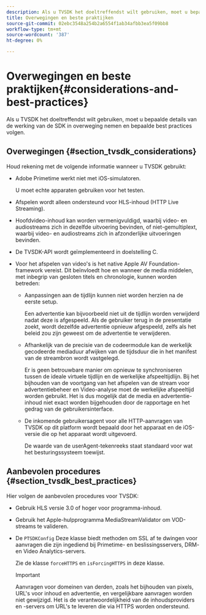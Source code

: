 ```yaml
---
description: Als u TVSDK het doeltreffendst wilt gebruiken, moet u bepaalde details van de werking van de SDK in overweging nemen en bepaalde best practices volgen.
title: Overwegingen en beste praktijken
source-git-commit: 02ebc3548a254b2a6554f1ab34afbb3ea5f09bb8
workflow-type: tm+mt
source-wordcount: '387'
ht-degree: 0%

---
```


# Overwegingen en beste praktijken{#considerations-and-best-practices}

Als u TVSDK het doeltreffendst wilt gebruiken, moet u bepaalde details van de werking van de SDK in overweging nemen en bepaalde best practices volgen.

## Overwegingen {#section_tvsdk_considerations}

Houd rekening met de volgende informatie wanneer u TVSDK gebruikt:

* Adobe Primetime werkt niet met iOS-simulatoren.

  U moet echte apparaten gebruiken voor het testen.
* Afspelen wordt alleen ondersteund voor HLS-inhoud (HTTP Live Streaming).
* Hoofdvideo-inhoud kan worden vermenigvuldigd, waarbij video- en audiostreams zich in dezelfde uitvoering bevinden, of niet-gemultiplext, waarbij video- en audiostreams zich in afzonderlijke uitvoeringen bevinden.
* De TVSDK-API wordt geïmplementeerd in doelstelling C.
* Voor het afspelen van video&#39;s is het native Apple AV Foundation-framework vereist. Dit beïnvloedt hoe en wanneer de media middelen, met inbegrip van gesloten titels en chronologie, kunnen worden betreden:

   * Aanpassingen aan de tijdlijn kunnen niet worden herzien na de eerste setup.

     Een advertentie kan bijvoorbeeld niet uit de tijdlijn worden verwijderd nadat deze is afgespeeld. Als de gebruiker terug in de presentatie zoekt, wordt dezelfde advertentie opnieuw afgespeeld, zelfs als het beleid zou zijn geweest om de advertentie te verwijderen.
   * Afhankelijk van de precisie van de codeermodule kan de werkelijk gecodeerde mediaduur afwijken van de tijdsduur die in het manifest van de streambron wordt vastgelegd.

     Er is geen betrouwbare manier om opnieuw te synchroniseren tussen de ideale virtuele tijdlijn en de werkelijke afspeeltijdlijn. Bij het bijhouden van de voortgang van het afspelen van de stream voor advertentiebeheer en Video-analyse moet de werkelijke afspeeltijd worden gebruikt. Het is dus mogelijk dat de media en advertentie-inhoud niet exact worden bijgehouden door de rapportage en het gedrag van de gebruikersinterface.
   * De inkomende gebruikersagent voor alle HTTP-aanvragen van TVSDK op dit platform wordt bepaald door het apparaat en de iOS-versie die op het apparaat wordt uitgevoerd.

     De waarde van de userAgent-tekenreeks staat standaard voor wat het besturingssysteem toewijst.

## Aanbevolen procedures {#section_tvsdk_best_practices}

Hier volgen de aanbevolen procedures voor TVSDK:

* Gebruik HLS versie 3.0 of hoger voor programma-inhoud.
* Gebruik het Apple-hulpprogramma MediaStreamValidator om VOD-streams te valideren.
* De `PTSDKConfig` Deze klasse biedt methoden om SSL af te dwingen voor aanvragen die zijn ingediend bij Primetime- en beslissingsservers, DRM- en Video Analytics-servers.

  Zie de klasse `forceHTTPS` en `isForcingHTTPS` in deze klasse.

  >[!IMPORTANT]
  >
  >Aanvragen voor domeinen van derden, zoals het bijhouden van pixels, URL&#39;s voor inhoud en advertentie, en vergelijkbare aanvragen worden niet gewijzigd. Het is de verantwoordelijkheid van de inhoudsproviders en -servers om URL&#39;s te leveren die via HTTPS worden ondersteund.
